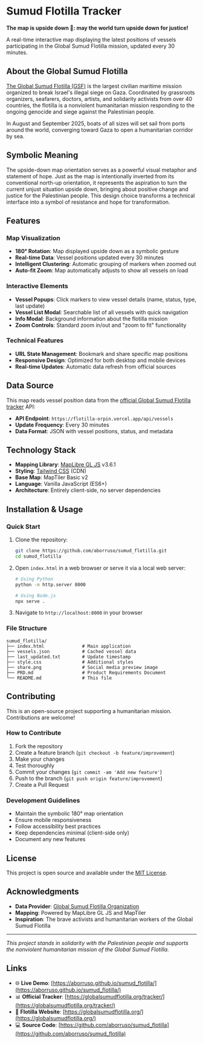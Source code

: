 # Sumud Flotilla Tracker

**The map is upside down 🤘: may the world turn upside down for justice!**

A real-time interactive map displaying the latest positions of vessels participating in the Global Sumud Flotilla mission, updated every 30 minutes.

## About the Global Sumud Flotilla

[The Global Sumud Flotilla (GSF)](https://globalsumudflotilla.org/) is the largest civilian maritime mission organized to break Israel's illegal siege on Gaza. Coordinated by grassroots organizers, seafarers, doctors, artists, and solidarity activists from over 40 countries, the flotilla is a nonviolent humanitarian mission responding to the ongoing genocide and siege against the Palestinian people.

In August and September 2025, boats of all sizes will set sail from ports around the world, converging toward Gaza to open a humanitarian corridor by sea.

## Symbolic Meaning

The upside-down map orientation serves as a powerful visual metaphor and statement of hope. Just as the map is intentionally inverted from its conventional north-up orientation, it represents the aspiration to turn the current unjust situation upside down, bringing about positive change and justice for the Palestinian people. This design choice transforms a technical interface into a symbol of resistance and hope for transformation.

## Features

### Map Visualization

- **180° Rotation**: Map displayed upside down as a symbolic gesture
- **Real-time Data**: Vessel positions updated every 30 minutes
- **Intelligent Clustering**: Automatic grouping of markers when zoomed out
- **Auto-fit Zoom**: Map automatically adjusts to show all vessels on load

### Interactive Elements

- **Vessel Popups**: Click markers to view vessel details (name, status, type, last update)
- **Vessel List Modal**: Searchable list of all vessels with quick navigation
- **Info Modal**: Background information about the flotilla mission
- **Zoom Controls**: Standard zoom in/out and "zoom to fit" functionality

### Technical Features

- **URL State Management**: Bookmark and share specific map positions
- **Responsive Design**: Optimized for both desktop and mobile devices
- **Real-time Updates**: Automatic data refresh from official sources

## Data Source

This map reads vessel position data from the [official Global Sumud Flotilla tracker](https://globalsumudflotilla.org/tracker/) API:

- **API Endpoint**: `https://flotilla-orpin.vercel.app/api/vessels`
- **Update Frequency**: Every 30 minutes
- **Data Format**: JSON with vessel positions, status, and metadata

## Technology Stack

- **Mapping Library**: [MapLibre GL JS](https://maplibre.org/) v3.6.1
- **Styling**: [Tailwind CSS](https://tailwindcss.com/) (CDN)
- **Base Map**: MapTiler Basic v2
- **Language**: Vanilla JavaScript (ES6+)
- **Architecture**: Entirely client-side, no server dependencies

## Installation & Usage

### Quick Start

1. Clone the repository:

   ```bash
   git clone https://github.com/aborruso/sumud_flotilla.git
   cd sumud_flotilla
   ```

2. Open `index.html` in a web browser or serve it via a local web server:

   ```bash
   # Using Python
   python -m http.server 8000

   # Using Node.js
   npx serve .
   ```

3. Navigate to `http://localhost:8000` in your browser

### File Structure

```text
sumud_flotilla/
├── index.html              # Main application
├── vessels.json            # Cached vessel data
├── last_updated.txt        # Update timestamp
├── style.css               # Additional styles
├── share.png               # Social media preview image
├── PRD.md                  # Product Requirements Document
└── README.md               # This file
```

## Contributing

This is an open-source project supporting a humanitarian mission. Contributions are welcome!

### How to Contribute

1. Fork the repository
2. Create a feature branch (`git checkout -b feature/improvement`)
3. Make your changes
4. Test thoroughly
5. Commit your changes (`git commit -am 'Add new feature'`)
6. Push to the branch (`git push origin feature/improvement`)
7. Create a Pull Request

### Development Guidelines

- Maintain the symbolic 180° map orientation
- Ensure mobile responsiveness
- Follow accessibility best practices
- Keep dependencies minimal (client-side only)
- Document any new features

## License

This project is open source and available under the [MIT License](LICENSE).

## Acknowledgments

- **Data Provider**: [Global Sumud Flotilla Organization](https://globalsumudflotilla.org/)
- **Mapping**: Powered by MapLibre GL JS and MapTiler
- **Inspiration**: The brave activists and humanitarian workers of the Global Sumud Flotilla

---

*This project stands in solidarity with the Palestinian people and supports the nonviolent humanitarian mission of the Global Sumud Flotilla.*

## Links

- 🌐 **Live Demo**: [https://aborruso.github.io/sumud_flotilla/](https://aborruso.github.io/sumud_flotilla/)
- 📊 **Official Tracker**: [https://globalsumudflotilla.org/tracker/](https://globalsumudflotilla.org/tracker/)
- 🚢 **Flotilla Website**: [https://globalsumudflotilla.org/](https://globalsumudflotilla.org/)
- 💻 **Source Code**: [https://github.com/aborruso/sumud_flotilla](https://github.com/aborruso/sumud_flotilla)
